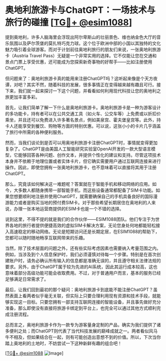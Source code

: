 # 奥地利旅游卡与ChatGPT：一场技术与旅行的碰撞 [[TG💪+ @esim1088](https://t.me/s/esim1088)]

提到奥地利，许多人脑海里会浮现出阿尔卑斯山的壮丽景色、维也纳金色大厅的音乐氛围以及萨尔茨堡的莫扎特巧克力球。这个位于欧洲中部的小国以其独特的文化魅力吸引着全球游客。而对于计划前往奥地利旅行的朋友们来说，一张奥地利旅游卡（Austria Travel Pass）无疑是一个非常实用的选择。它不仅能让您在交通和景点门票上享受优惠，还可能成为您探索新奇事物的好帮手——比如注册使用ChatGPT。

但问题来了：奥地利旅游卡真的能用来注册ChatGPT吗？这听起来像是个天方夜谭，对吧？其实不然，随着科技的发展，很多事情正在变得越来越有趣且可行。接下来，我们就一起来探讨一下这个问题，并看看如何利用现代科技让您的奥地利之旅更加丰富多彩。

首先，让我们简单了解一下什么是奥地利旅游卡。奥地利旅游卡是一种为游客设计的多功能卡，持有者可以在公共交通工具（如火车、公交车等）上免费或以折扣价乘坐，并且还可以免费进入许多著名景点，例如美泉宫、霍夫堡皇宫等。此外，持卡人还能享受到餐饮、购物等方面的特别优惠。可以说，这张小小的卡片几乎涵盖了旅行中所需的各种便利服务。

然而，当我们谈论到是否可以用奥地利旅游卡注册ChatGPT时，事情就变得更加复杂了。ChatGPT是由美国人工智能研究实验室OpenAI开发的一款大型语言模型，它能够回答各种问题、创作文本，并提供个性化的建议和支持。尽管这项技术本身并不依赖于地理位置或者实体卡片，但它确实需要用户通过互联网连接来进行操作。因此，即使您拥有一张奥地利旅游卡，也不意味着可以直接将其用于注册ChatGPT。

那么，究竟该如何解决这一难题呢？答案就在于智能手机和移动网络的应用。如今，大多数人都随身携带一部智能手机，而这些设备通常都配备了SIM卡功能。如果您想要顺利地注册并使用ChatGPT，就需要确保自己的手机具备良好的国际漫游能力或者是购买当地的预付费SIM卡。对于那些希望长期居住在奥地利的人来说，办理一张本地运营商提供的ESIM卡也是一个不错的选择。

说到这里，不得不提的就是我们的合作伙伴——ESIM1088团队。他们专注于为世界各地的旅行者提供便捷高效的虚拟SIM卡解决方案，无论您身处何地都能轻松接入高速稳定的移动网络。无论是短期访问还是长期定居，在ESIM1088的帮助下，您都可以随时随地畅享互联网带来的乐趣。

当然，除了技术层面的问题之外，还有些实际考虑因素也需要纳入考量范围之内。例如，当涉及到个人信息保护时，我们必须谨慎对待每一个步骤。特别是在首次创建账户时，请务必确认所有输入的信息都是准确无误的，并且遵守相关法律法规的要求。另外，由于ChatGPT属于较为先进的AI系统，因此其运行成本较高，这也意味着部分高级功能可能会收取费用。不过，对于普通用户而言，基本的服务已经足够满足日常需求了。

最后，让我们回到最初的那个疑问：奥地利旅游卡到底能不能注册ChatGPT？虽然表面上看两者似乎毫无关联，但实际上只要合理利用现有资源和技术手段，就能够实现这一目标。只要您拥有一部支持互联网连接的智能设备，并且事先做好充分准备，那么即使没有直接将旅游卡绑定到平台上，也完全可以通过其他方式顺利完成注册流程。

总而言之，奥地利旅游卡作为一款专为游客量身定制的产品，确实为我们提供了诸多便利之处；而ChatGPT则代表了当代科技发展的巅峰成就之一。两者看似风马牛不相及，但如果结合在一起，则有可能创造出意想不到的价值。所以，下次当你踏上奥地利的土地时，不妨尝试一下这种新鲜有趣的组合吧！

[[TG💪+ @esim1088](https://t.me/s/esim1088) ![Image](https://i.postimg.cc/4NQfJmqS/Snipaste-2025-05-13-00-14-12.png)]